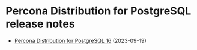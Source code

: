 # Percona Distribution for PostgreSQL release notes 

* [Percona Distribution for PostgreSQL 16](release-notes-v16.0.md) (2023-09-19)
